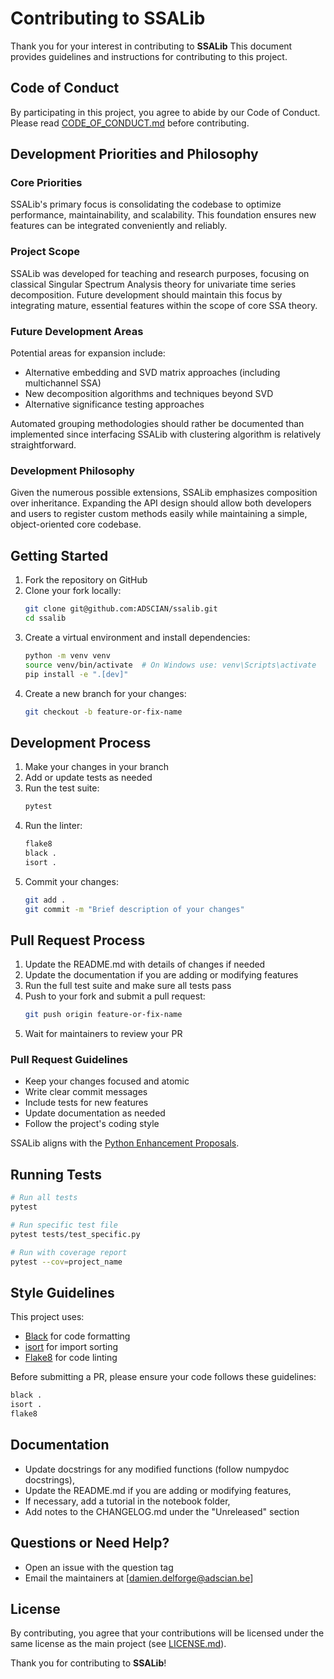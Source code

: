 # Contributing to SSALib

Thank you for your interest in contributing to **SSALib** This document provides
guidelines and instructions for contributing to this project.

## Code of Conduct

By participating in this project, you agree to abide by our Code of Conduct.
Please read [CODE_OF_CONDUCT.md](CODE_OF_CONDUCT.md) before contributing.

## Development Priorities and Philosophy

### Core Priorities

SSALib's primary focus is consolidating the codebase to optimize performance, 
maintainability, and scalability. This foundation ensures new features can be 
integrated conveniently and reliably.

### Project Scope

SSALib was developed for teaching and research purposes, focusing on classical
Singular Spectrum Analysis theory for univariate time series decomposition. 
Future development should maintain this focus by integrating mature, essential 
features within the scope of core SSA theory.

### Future Development Areas

Potential areas for expansion include:

- Alternative embedding and SVD matrix approaches (including multichannel SSA)
- New decomposition algorithms and techniques beyond SVD
- Alternative significance testing approaches

Automated grouping methodologies should rather be documented than implemented
since interfacing SSALib with clustering algorithm is relatively 
straightforward.

### Development Philosophy

Given the numerous possible extensions, SSALib emphasizes composition over
inheritance. Expanding the API design should allow both developers and users
to register custom methods easily while maintaining a simple, object-oriented
core codebase.

## Getting Started

1. Fork the repository on GitHub
2. Clone your fork locally:
   ```bash
   git clone git@github.com:ADSCIAN/ssalib.git
   cd ssalib
   ```
3. Create a virtual environment and install dependencies:
   ```bash
   python -m venv venv
   source venv/bin/activate  # On Windows use: venv\Scripts\activate
   pip install -e ".[dev]"
   ```
4. Create a new branch for your changes:
   ```bash
   git checkout -b feature-or-fix-name
   ```

## Development Process

1. Make your changes in your branch
2. Add or update tests as needed
3. Run the test suite:
   ```bash
   pytest
   ```
4. Run the linter:
   ```bash
   flake8
   black .
   isort .
   ```
5. Commit your changes:
   ```bash
   git add .
   git commit -m "Brief description of your changes"
   ```

## Pull Request Process

1. Update the README.md with details of changes if needed
2. Update the documentation if you are adding or modifying features
3. Run the full test suite and make sure all tests pass
4. Push to your fork and submit a pull request:
   ```bash
   git push origin feature-or-fix-name
   ```
5. Wait for maintainers to review your PR

### Pull Request Guidelines

* Keep your changes focused and atomic
* Write clear commit messages
* Include tests for new features
* Update documentation as needed
* Follow the project's coding style

SSALib aligns with the 
[Python Enhancement Proposals](https://peps.python.org/pep-0000/).

## Running Tests

```bash
# Run all tests
pytest

# Run specific test file
pytest tests/test_specific.py

# Run with coverage report
pytest --cov=project_name
```

## Style Guidelines

This project uses:

* [Black](https://github.com/psf/black) for code formatting
* [isort](https://github.com/PyCQA/isort) for import sorting
* [Flake8](https://flake8.pycqa.org/) for code linting

Before submitting a PR, please ensure your code follows these guidelines:

```bash
black .
isort .
flake8
```

## Documentation

* Update docstrings for any modified functions (follow numpydoc
  docstrings),
* Update the README.md if you are adding or modifying features,
* If necessary, add a tutorial in the notebook folder,
* Add notes to the CHANGELOG.md under the "Unreleased" section

## Questions or Need Help?

* Open an issue with the question tag
* Email the maintainers at [damien.delforge@adscian.be]

## License

By contributing, you agree that your contributions will be licensed under the
same license as the main project (see [LICENSE.md](LICENSE.md)).

Thank you for contributing to **SSALib**!
